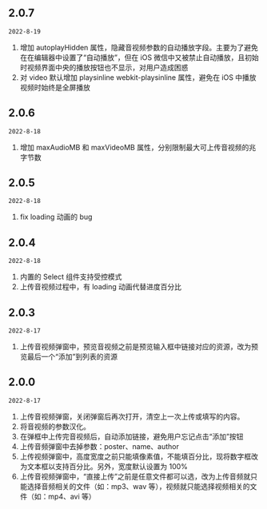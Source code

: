 ## 2.0.7
`2022-8-19`
1. 增加 autoplayHidden 属性，隐藏音视频参数的自动播放字段。主要为了避免在在编辑器中设置了“自动播放”，但在 iOS 微信中又被禁止自动播放，且初始时视频界面中央的播放按钮也不显示，对用户造成困惑
2. 对 video 默认增加 playsinline webkit-playsinline 属性，避免在 iOS 中播放视频时始终是全屏播放
## 2.0.6
`2022-8-18`
1. 增加 maxAudioMB 和 maxVideoMB 属性，分别限制最大可上传音视频的兆字节数
## 2.0.5
`2022-8-18`
1. fix loading 动画的 bug
## 2.0.4
`2022-8-18`
1. 内置的 Select 组件支持受控模式
2. 上传音视频过程中，有 loading 动画代替进度百分比

## 2.0.3
`2022-8-17`
1. 上传音视频弹窗中，预览音视频之前是预览输入框中链接对应的资源，改为预览最后一个“添加”到列表的资源
## 2.0.0
`2022-8-17`
1. 上传音视频弹窗，关闭弹窗后再次打开，清空上一次上传或填写的内容。
2. 将音视频的参数汉化。
3. 在弹框中上传完音视频后，自动添加链接，避免用户忘记点击“添加”按钮
4. 上传音频弹窗中去掉参数：poster、name、author
5. 上传视频弹窗中，高度宽度之前只能填像素值，不能填百分比，现将数字框改为文本框以支持百分比。另外，宽度默认设置为 100%
6. 上传音视频弹窗中，“直接上传”之前是任意文件都可以选，改为上传音频就只能选择音频相关的文件（如：mp3、wav 等），视频就只能选择视频相关的文件（如：mp4、avi 等）